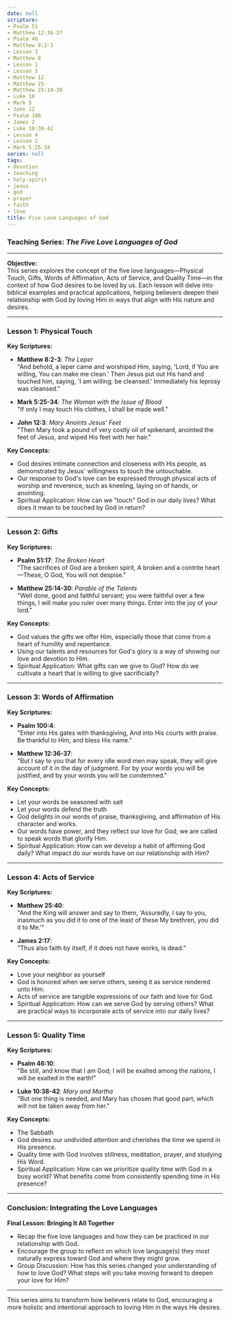 ```yaml
---
date: null
scripture:
- Psalm 51
- Matthew 12:36-37
- Psalm 46
- Matthew 8:2-3
- Lesson 3
- Matthew 8
- Lesson 1
- Lesson 5
- Matthew 12
- Matthew 25
- Matthew 25:14-30
- Luke 10
- Mark 5
- John 12
- Psalm 100
- James 2
- Luke 10:38-42
- Lesson 4
- Lesson 2
- Mark 5:25-34
series: null
tags:
- devotion
- teaching
- holy-spirit
- jesus
- god
- prayer
- faith
- love
title: Five Love Languages of God
---
```




### Teaching Series: *The Five Love Languages of God*

---

**Objective:**  
This series explores the concept of the five love languages—Physical Touch, Gifts, Words of Affirmation, Acts of Service, and Quality Time—in the context of how God desires to be loved by us. Each lesson will delve into biblical examples and practical applications, helping believers deepen their relationship with God by loving Him in ways that align with His nature and desires.

---

### **Lesson 1: Physical Touch**

**Key Scriptures:**  
- **Matthew 8:2-3**: *The Leper*  
  "And behold, a leper came and worshiped Him, saying, 'Lord, if You are willing, You can make me clean.' Then Jesus put out His hand and touched him, saying, 'I am willing; be cleansed.' Immediately his leprosy was cleansed."

- **Mark 5:25-34**: *The Woman with the Issue of Blood*  
  "If only I may touch His clothes, I shall be made well."

- **John 12:3**: *Mary Anoints Jesus' Feet*  
  "Then Mary took a pound of very costly oil of spikenard, anointed the feet of Jesus, and wiped His feet with her hair."

**Key Concepts:**
- God desires intimate connection and closeness with His people, as demonstrated by Jesus' willingness to touch the untouchable.
- Our response to God's love can be expressed through physical acts of worship and reverence, such as kneeling, laying on of hands, or anointing.
- Spiritual Application: How can we "touch" God in our daily lives? What does it mean to be touched by God in return?

---

### **Lesson 2: Gifts**

**Key Scriptures:**  
- **Psalm 51:17**: *The Broken Heart*  
  "The sacrifices of God are a broken spirit, A broken and a contrite heart—These, O God, You will not despise."

- **Matthew 25:14-30**: *Parable of the Talents*  
  "Well done, good and faithful servant; you were faithful over a few things, I will make you ruler over many things. Enter into the joy of your lord."

**Key Concepts:**
- God values the gifts we offer Him, especially those that come from a heart of humility and repentance.
- Using our talents and resources for God's glory is a way of showing our love and devotion to Him.
- Spiritual Application: What gifts can we give to God? How do we cultivate a heart that is willing to give sacrificially?

---

### **Lesson 3: Words of Affirmation**

**Key Scriptures:**  
- **Psalm 100:4**:  
  "Enter into His gates with thanksgiving, And into His courts with praise. Be thankful to Him, and bless His name."

- **Matthew 12:36-37**:  
  "But I say to you that for every idle word men may speak, they will give account of it in the day of judgment. For by your words you will be justified, and by your words you will be condemned."



**Key Concepts:**
- Let your words be seasoned with salt
- Let your words defend the truth
- God delights in our words of praise, thanksgiving, and affirmation of His character and works.
- Our words have power, and they reflect our love for God; we are called to speak words that glorify Him.
- Spiritual Application: How can we develop a habit of affirming God daily? What impact do our words have on our relationship with Him?

---

### **Lesson 4: Acts of Service**

**Key Scriptures:**  
- **Matthew 25:40**:  
  "And the King will answer and say to them, 'Assuredly, I say to you, inasmuch as you did it to one of the least of these My brethren, you did it to Me.'"

- **James 2:17**:  
  "Thus also faith by itself, if it does not have works, is dead."

**Key Concepts:**
- Love your neighbor as yourself
- God is honored when we serve others, seeing it as service rendered unto Him.
- Acts of service are tangible expressions of our faith and love for God.
- Spiritual Application: How can we serve God by serving others? What are practical ways to incorporate acts of service into our daily lives?

---

### **Lesson 5: Quality Time**

**Key Scriptures:**  
- **Psalm 46:10**:  
  "Be still, and know that I am God; I will be exalted among the nations, I will be exalted in the earth!"

- **Luke 10:38-42**: *Mary and Martha*  
  "But one thing is needed, and Mary has chosen that good part, which will not be taken away from her."

**Key Concepts:**
- The Sabbath
- God desires our undivided attention and cherishes the time we spend in His presence.
- Quality time with God involves stillness, meditation, prayer, and studying His Word.
- Spiritual Application: How can we prioritize quality time with God in a busy world? What benefits come from consistently spending time in His presence?

---

### **Conclusion: Integrating the Love Languages**

**Final Lesson: Bringing It All Together**  
- Recap the five love languages and how they can be practiced in our relationship with God.
- Encourage the group to reflect on which love language(s) they most naturally express toward God and where they might grow.
- Group Discussion: How has this series changed your understanding of how to love God? What steps will you take moving forward to deepen your love for Him?

---

This series aims to transform how believers relate to God, encouraging a more holistic and intentional approach to loving Him in the ways He desires.